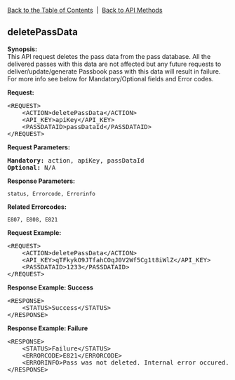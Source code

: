 <a href="/1.3/README.md">Back to the Table of Contents</a>&nbsp;&nbsp;|&nbsp;&nbsp;<a href="API_METHODS.md">Back to API Methods</a>
<h2>deletePassData</h2>
<p><strong>Synopsis:</strong><br />
This API request deletes the pass data from the pass database. All the delivered passes with this data are not affected but any future requests to deliver/update/generate 
Passbook pass with this data will result in failure. For more info see below for Mandatory/Optional fields and Error codes.
</p>
<div><strong>Request:</strong></div>
<pre>&lt;REQUEST&gt;
    &lt;ACTION&gt;deletePassData&lt;/ACTION&gt;
    &lt;API_KEY&gt;apiKey&lt;/API_KEY&gt;
    &lt;PASSDATAID&gt;passDataId&lt;/PASSDATAID&gt;
&lt;/REQUEST&gt;</pre>
<div><strong>Request Parameters:</strong></div>
<pre><strong>Mandatory:</strong> action, apiKey, passDataId
<strong>Optional:</strong> N/A</pre>
<strong>Response Parameters:</strong><br />

    status, Errorcode, Errorinfo

<strong>Related Errorcodes: </strong><br />

    E807, E808, E821
    
<div><strong>Request Example:</strong></div>
<pre>&lt;REQUEST&gt;
    &lt;ACTION&gt;deletePassData&lt;/ACTION&gt;
    &lt;API_KEY&gt;qTFkykO9JTfahCOqJ0V2Wf5Cg1t8iWlZ&lt;/API_KEY&gt;
    &lt;PASSDATAID&gt;1233&lt;/PASSDATAID&gt;
&lt;/REQUEST&gt;</pre>
<div><strong>Response Example: Success</strong></div>
<pre>&lt;RESPONSE&gt;
    &lt;STATUS&gt;Success&lt;/STATUS&gt;
&lt;/RESPONSE&gt;</pre>
<div><strong>Response Example: Failure</strong></div>
<pre>&lt;RESPONSE&gt;
    &lt;STATUS&gt;Failure&lt;/STATUS&gt;
    &lt;ERRORCODE&gt;E821&lt;/ERRORCODE&gt;
    &lt;ERRORINFO&gt;Pass was not deleted. Internal error occured.&lt;/ERRORINFO&gt;
&lt;/RESPONSE&gt;</pre>
